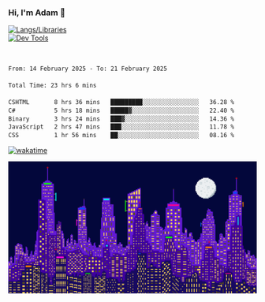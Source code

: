 ### Hi, I'm Adam 👋

[![Langs/Libraries](https://skillicons.dev/icons?i=cs,dotnet,js,css,html,sass,ts,jquery,bootstrap)](https://skillicons.dev)
<br/>
[![Dev Tools](https://skillicons.dev/icons?i=git,github,githubactions,visualstudio)](https://skillicons.dev)

<br/>

<!--START_SECTION:waka-->

```txt
From: 14 February 2025 - To: 21 February 2025

Total Time: 23 hrs 6 mins

CSHTML       8 hrs 36 mins   █████████░░░░░░░░░░░░░░░░   36.28 %
C#           5 hrs 18 mins   █████▓░░░░░░░░░░░░░░░░░░░   22.40 %
Binary       3 hrs 24 mins   ███▓░░░░░░░░░░░░░░░░░░░░░   14.36 %
JavaScript   2 hrs 47 mins   ███░░░░░░░░░░░░░░░░░░░░░░   11.78 %
CSS          1 hr 56 mins    ██░░░░░░░░░░░░░░░░░░░░░░░   08.16 %
```

<!--END_SECTION:waka-->

[![wakatime](https://wakatime.com/badge/user/2234bda2-efd3-47c5-8724-79108edfe9aa.svg)](https://wakatime.com/@2234bda2-efd3-47c5-8724-79108edfe9aa)

![Pixelated city at night](./media/city.gif)
